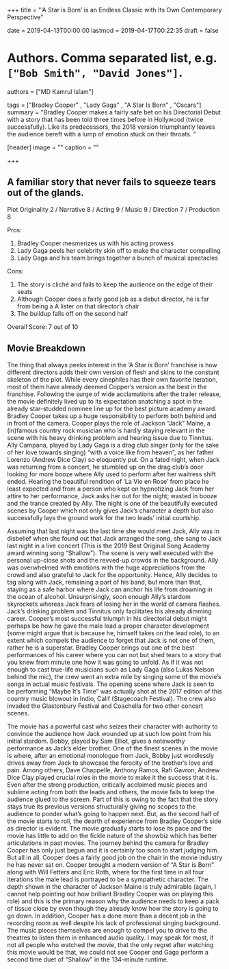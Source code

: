 +++
title = "‘A Star is Born’ is an Endless Classic with Its Own Contemporary Perspective"

date = 2019-04-13T00:00:00
lastmod = 2019-04-17T00:22:35
draft = false

# Authors. Comma separated list, e.g. `["Bob Smith", "David Jones"]`.
authors = ["MD Kamrul Islam"]

tags = ["Bradley Cooper" , "Lady Gaga" , "A Star Is Born" , "Oscars"]
summary = "Bradley Cooper makes a fairly safe bet on his Directorial Debut with a story that has been told three times before in Hollywood (twice successfully). Like its predecessors, the 2018 version triumphantly leaves the audience bereft with a lump of emotion stuck on their throats. "

[header]
image = ""
caption = ""

+++

## A familiar story that never fails to squeeze tears out of the glands.
Plot Originality 2 / Narrative 8 / Acting 9 / Music 9 / Direction 7 / Production 8

Pros:
1. Bradley Cooper mesmerizes us with his acting prowess
2. Lady Gaga peels her celebrity skin off to make the character compelling 
3. Lady Gaga and his team brings together a bunch of musical spectacles

Cons:
1. The story is cliché and fails to keep the audience on the edge of their seats
2. Although Cooper does a fairly good job as a debut director, he is far from being a A lister on that director’s chair
3. The buildup falls off on the second half

Overall Score: 7 out of 10

## Movie Breakdown
The thing that always peeks interest in the ‘A Star is Born’ franchise is how different directors adds their own version of flesh and skins to the constant skeleton of the plot. While every cinephiles has their own favorite iteration, most of them have already deemed Copper’s version as the best in the franchise. Following the surge of wide acclamations after the trailer release, the movie definitely lived up to its expectation snatching a spot in the already star-studded nominee line up for the best picture academy award. 
Bradley Cooper takes up a huge responsibility to perform both behind and in front of the camera. Cooper plays the role of Jackson “Jack” Maine, a (in)famous country rock musician who is hardly staying relevant in the scene with his heavy drinking problem and hearing issue due to Tinnitus. Ally Campana, played by Lady Gaga is a drag club singer (only for the sake of her love towards singing) “with a voice like from heaven”, as her father Lorenzo (Andrew Dice Clay) so eloquently put. On a fated night, when Jack was returning from a concert, he stumbled up on the drag club’s door looking for more booze where Ally used to perform after her waitress shift ended.  Hearing the beautiful rendition of ‘La Vie en Rose’ from place he least expected and from a person who kept on hypnotizing Jack from her attire to her performance, Jack asks her out for the night; wasted in booze and the trance created by Ally. The night is one of the beautifully executed scenes by Cooper which not only gives Jack’s character a depth but also successfully lays the ground work for the two leads’ initial courtship. 

Assuming that last night was the last time she would meet Jack, Ally was in disbelief when she found out that Jack arranged the song, she sang to Jack last night in a live concert (This is the 2019 Best Original Song Academy award winning song “Shallow”). The scene is very well executed with the personal up-close shots and the revved-up crowds in the background.  Ally was overwhelmed with emotions with the huge appreciations from the crowd and also grateful to Jack for the opportunity. Hence, Ally decides to tag along with Jack, remaining a part of his band, but more than that, staying as a safe harbor where Jack can anchor his life from drowning in the ocean of alcohol. Unsurprisingly, soon enough Ally’s stardom skyrockets whereas Jack fears of losing her in the world of camera flashes. Jack’s drinking problem and Tinnitus only facilitates his already dimming career.
Cooper’s most successful triumph in his directorial debut might perhaps be how he gave the male lead a proper character development (some might argue that is because he, himself takes on the lead role), to an extent which compels the audience to forget that Jack is not one of them, rather he is a superstar. Bradley Cooper brings out one of the best performances of his career where you can not but shed tears to a story that you knew from minute one how it was going to unfold. 
As if it was not enough to cast true-life musicians such as Lady Gaga (also Lukas Nelson behind the mic), the crew went an extra mile by singing some of the movie’s songs in actual music festivals. The opening scene where Jack is seen to be performing “Maybe It’s Time” was actually shot at the 2017 edition of this country music blowout in Indio, Calif (Stagecoach Festival). The crew also invaded the Glastonbury Festival and Coachella for two other concert scenes.

The movie has a powerful cast who seizes their character with authority to convince the audience how Jack wounded up at such low point from his initial stardom. Bobby, played by Sam Elliot, gives a noteworthy performance as Jack’s elder brother. One of the finest scenes in the movie is where, after an emotional monologue from Jack, Bobby just wordlessly drives away from Jack to showcase the ferocity of the brother’s love and pain. Among others, Dave Chappelle, Anthony Ramos, Rafi Gavron, Andrew Dice Clay played crucial roles in the movie to make it the success that it is.
Even after the strong production, critically acclaimed music pieces and sublime acting from both the leads and others, the movie fails to keep the audience glued to the screen. Part of this is owing to the fact that the story stays true its previous versions structurally giving no scopes to the audience to ponder what’s going to happen next. But, as the second half of the movie starts to roll, the dearth of experience from Bradley Cooper’s side as director is evident. The movie gradually starts to lose its pace and the movie has little to add on the fickle nature of the showbiz which has better articulations in past movies.
The journey behind the camera for Bradley Cooper has only just begun and it is certainly too soon to start judging him. But all in all, Cooper does a fairly good job on the chair in the movie industry he has never sat on. Cooper brought a modern version of “A Star is Born” along with Will Fetters and Eric Roth, where for the first time in all four iterations the male lead is portrayed to be a sympathetic character. The depth shown in the character of Jackson Maine is truly admirable (again, I cannot help pointing out how brilliant Bradley Cooper was on playing this role) and this is the primary reason why the audience needs to keep a pack of tissue close by even though they already know how the story is going to go down. In addition, Cooper has a done more than a decent job in the recording room as well despite his lack of professional singing background. The music pieces themselves are enough to compel you to drive to the theatres to listen them in enhanced audio quality. I may speak for most, if not all people who watched the movie, that the only regret after watching this movie would be that, we could not see Cooper and Gaga perform a second time duet of “Shallow” in the 134-minute runtime.

